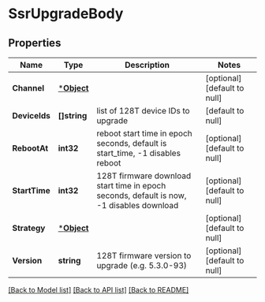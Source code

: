 # SsrUpgradeBody

## Properties
Name | Type | Description | Notes
------------ | ------------- | ------------- | -------------
**Channel** | [***Object**](.md) |  | [optional] [default to null]
**DeviceIds** | **[]string** | list of 128T device IDs to upgrade | [default to null]
**RebootAt** | **int32** | reboot start time in epoch seconds, default is start_time, -1 disables reboot | [optional] [default to null]
**StartTime** | **int32** | 128T firmware download start time in epoch seconds, default is now, -1 disables download | [optional] [default to null]
**Strategy** | [***Object**](.md) |  | [optional] [default to null]
**Version** | **string** | 128T firmware version to upgrade (e.g. 5.3.0-93) | [optional] [default to null]

[[Back to Model list]](../README.md#documentation-for-models) [[Back to API list]](../README.md#documentation-for-api-endpoints) [[Back to README]](../README.md)

